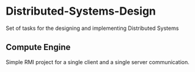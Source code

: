 # Distributed-Systems-Design
Set of tasks for the designing and implementing Distributed Systems

## Compute Engine
Simple RMI project for a single client and a single server communication. 
